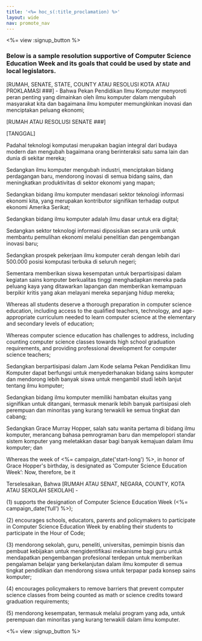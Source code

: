 ```yaml
---
title: '<%= hoc_s(:title_proclamation) %>'
layout: wide
nav: promote_nav
---
```

<%= view :signup_button %>

### Below is a sample resolution supportive of Computer Science Education Week and its goals that could be used by state and local legislators.

  
[RUMAH, SENATE, STATE, COUNTY ATAU RESOLUSI KOTA ATAU PROKLAMASI ###] - Bahwa Pekan Pendidikan Ilmu Komputer menyoroti peran penting yang dimainkan oleh ilmu komputer dalam mengubah masyarakat kita dan bagaimana ilmu komputer memungkinkan inovasi dan menciptakan peluang ekonomi;

[RUMAH ATAU RESOLUSI SENATE ###]

[TANGGAL]

Padahal teknologi komputasi merupakan bagian integral dari budaya modern dan mengubah bagaimana orang berinteraksi satu sama lain dan dunia di sekitar mereka;

Sedangkan ilmu komputer mengubah industri, menciptakan bidang perdagangan baru, mendorong inovasi di semua bidang sains, dan meningkatkan produktivitas di sektor ekonomi yang mapan;

Sedangkan bidang ilmu komputer mendasari sektor teknologi informasi ekonomi kita, yang merupakan kontributor signifikan terhadap output ekonomi Amerika Serikat;

Sedangkan bidang ilmu komputer adalah ilmu dasar untuk era digital;

Sedangkan sektor teknologi informasi diposisikan secara unik untuk membantu pemulihan ekonomi melalui penelitian dan pengembangan inovasi baru;

Sedangkan prospek pekerjaan ilmu komputer cerah dengan lebih dari 500.000 posisi komputasi terbuka di seluruh negeri;

Sementara memberikan siswa kesempatan untuk berpartisipasi dalam kegiatan sains komputer berkualitas tinggi menghadapkan mereka pada peluang kaya yang ditawarkan lapangan dan memberikan kemampuan berpikir kritis yang akan melayani mereka sepanjang hidup mereka;

Whereas all students deserve a thorough preparation in computer science education, including access to the qualified teachers, technology, and age-appropriate curriculum needed to learn computer science at the elementary and secondary levels of education;

Whereas computer science education has challenges to address, including counting computer science classes towards high school graduation requirements, and providing professional development for computer science teachers;

Sedangkan berpartisipasi dalam Jam Kode selama Pekan Pendidikan Ilmu Komputer dapat berfungsi untuk menyederhanakan bidang sains komputer dan mendorong lebih banyak siswa untuk mengambil studi lebih lanjut tentang ilmu komputer;

Sedangkan bidang ilmu komputer memiliki hambatan ekuitas yang signifikan untuk ditangani, termasuk menarik lebih banyak partisipasi oleh perempuan dan minoritas yang kurang terwakili ke semua tingkat dan cabang;

Sedangkan Grace Murray Hopper, salah satu wanita pertama di bidang ilmu komputer, merancang bahasa pemrograman baru dan mempelopori standar sistem komputer yang meletakkan dasar bagi banyak kemajuan dalam ilmu komputer; dan

Whereas the week of <%= campaign_date('start-long') %>, in honor of Grace Hopper's birthday, is designated as ‘Computer Science Education Week’: Now, therefore, be it

Terselesaikan, Bahwa [RUMAH ATAU SENAT, NEGARA, COUNTY, KOTA ATAU SEKOLAH SEKOLAH] -

(1) supports the designation of Computer Science Education Week (<%= campaign_date('full') %>);

(2) encourages schools, educators, parents and policymakers to participate in Computer Science Education Week by enabling their students to participate in the Hour of Code;

(3) mendorong sekolah, guru, peneliti, universitas, pemimpin bisnis dan pembuat kebijakan untuk mengidentifikasi mekanisme bagi guru untuk mendapatkan pengembangan profesional terdepan untuk memberikan pengalaman belajar yang berkelanjutan dalam ilmu komputer di semua tingkat pendidikan dan mendorong siswa untuk terpapar pada konsep sains komputer;

(4) encourages policymakers to remove barriers that prevent computer science classes from being counted as math or science credits toward graduation requirements;

(5) mendorong kesempatan, termasuk melalui program yang ada, untuk perempuan dan minoritas yang kurang terwakili dalam ilmu komputer.

<%= view :signup_button %>